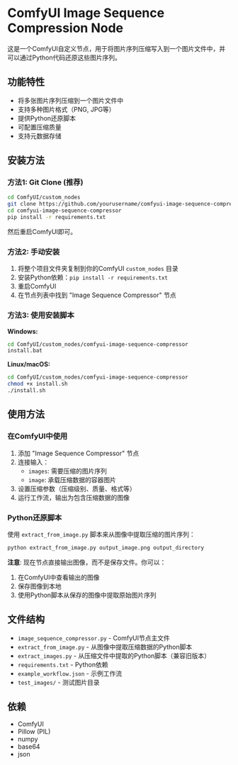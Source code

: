 # ComfyUI Image Sequence Compression Node

这是一个ComfyUI自定义节点，用于将图片序列压缩写入到一个图片文件中，并可以通过Python代码还原这些图片序列。

## 功能特性

- 将多张图片序列压缩到一个图片文件中
- 支持多种图片格式（PNG, JPG等）
- 提供Python还原脚本
- 可配置压缩质量
- 支持元数据存储

## 安装方法

### 方法1: Git Clone (推荐)

```bash
cd ComfyUI/custom_nodes
git clone https://github.com/yourusername/comfyui-image-sequence-compressor.git
cd comfyui-image-sequence-compressor
pip install -r requirements.txt
```

然后重启ComfyUI即可。

### 方法2: 手动安装

1. 将整个项目文件夹复制到你的ComfyUI `custom_nodes` 目录
2. 安装Python依赖：`pip install -r requirements.txt`
3. 重启ComfyUI
4. 在节点列表中找到 "Image Sequence Compressor" 节点

### 方法3: 使用安装脚本

**Windows:**
```bash
cd ComfyUI/custom_nodes/comfyui-image-sequence-compressor
install.bat
```

**Linux/macOS:**
```bash
cd ComfyUI/custom_nodes/comfyui-image-sequence-compressor
chmod +x install.sh
./install.sh
```

## 使用方法

### 在ComfyUI中使用

1. 添加 "Image Sequence Compressor" 节点
2. 连接输入：
   - `images`: 需要压缩的图片序列
   - `image`: 承载压缩数据的容器图片
3. 设置压缩参数（压缩级别、质量、格式等）
4. 运行工作流，输出为包含压缩数据的图像

### Python还原脚本

使用 `extract_from_image.py` 脚本来从图像中提取压缩的图片序列：

```bash
python extract_from_image.py output_image.png output_directory
```

**注意**: 现在节点直接输出图像，而不是保存文件。你可以：
1. 在ComfyUI中查看输出的图像
2. 保存图像到本地
3. 使用Python脚本从保存的图像中提取原始图片序列

## 文件结构

- `image_sequence_compressor.py` - ComfyUI节点主文件
- `extract_from_image.py` - 从图像中提取压缩数据的Python脚本
- `extract_images.py` - 从压缩文件中提取的Python脚本（兼容旧版本）
- `requirements.txt` - Python依赖
- `example_workflow.json` - 示例工作流
- `test_images/` - 测试图片目录

## 依赖

- ComfyUI
- Pillow (PIL)
- numpy
- base64
- json

